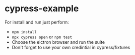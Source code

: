 # cypress-example

For install and run just perform:
- `npm install`
- `npx cypress open` or `npm test`
- Choose the elctron browser and run the suite
- Don't forget to use your own credintial in cypress/fixtures
